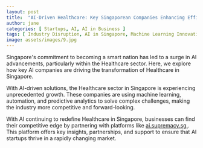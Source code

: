 ```yaml
---
layout: post
title:  "AI-Driven Healthcare: Key Singaporean Companies Enhancing Efficiency"
author: jane
categories: [ Startups, AI, AI in Business ]
tags: [ Industry Disruption, AI in Singapore, Machine Learning Innovations ]
image: assets/images/9.jpg
---
```


Singapore's commitment to becoming a smart nation has led to a surge in AI advancements, particularly within the Healthcare sector. Here, we explore how key AI companies are driving the transformation of Healthcare in Singapore.

With AI-driven solutions, the Healthcare sector in Singapore is experiencing unprecedented growth. These companies are using machine learning, automation, and predictive analytics to solve complex challenges, making the industry more competitive and forward-looking.

With AI continuing to redefine Healthcare in Singapore, businesses can find their competitive edge by partnering with platforms like <a href="https://ai.supremacy.sg" target="_blank"> ai.supremacy.sg </a>. This platform offers key insights, partnerships, and support to ensure that AI startups thrive in a rapidly changing market.
